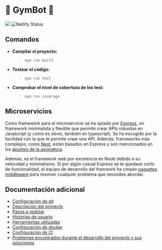 # :muscle: GymBot :muscle:

![](https://travis-ci.com/torchu/GymBot.svg?branch=master)
![Netlify Status](https://api.netlify.com/api/v1/badges/50a95e48-efd0-46b7-a053-dd6869f195cf/deploy-status)

## Comandos

- **Compilar el proyecto:**
  > `npm run build`
- **Testear el código:**
  > `npm run test`
- **Comprobar el nivel de cobertura de los test:**
  > `npm run coverage`

## Microservicios

Como framework para el microservicio se ha optado por [Express](https://expressjs.com/), un framework minimalista y flexible que permite crear APIs robustas en Javascript (y como es obvio, también en typescript). Se ha escogido por la facilidad con la que te permite crear una API. Además, frameworks más complejos, como [Nest](https://nestjs.com/), están basados en Express y son mencionados en los [apuntes de la asignatura](https://jj.github.io/IV/documentos/proyecto/6.Microservicio).

Además, es el framework web por excelencia en Node debido a su velocidad y minimalismo. Si por algún casual Express se te quedase corto de funcionalidad, el equipo de desarrollo del framwork ha creado [paquetes middleware](https://expressjs.com/en/resources/middleware.html) para resolver cualquier problema que necesites abordar.

## Documentación adicional

- [Configuración de git](docs/git-config.md)
- [Descripción del proyecto](docs/descripcion.md)
- [Pasos a realizar](docs/pasos.md)
- [Historias de usuario](docs/hu.md)
- [Herramientas utilizadas](docs/herramientas.md)
- [Configuración de docker](docs/docker.md)
- [Configuración de CI](docs/ci.md)
- [Problemas encontrados durante el desarrollo del proyecto y sus soluciones](docs/errors.md)
